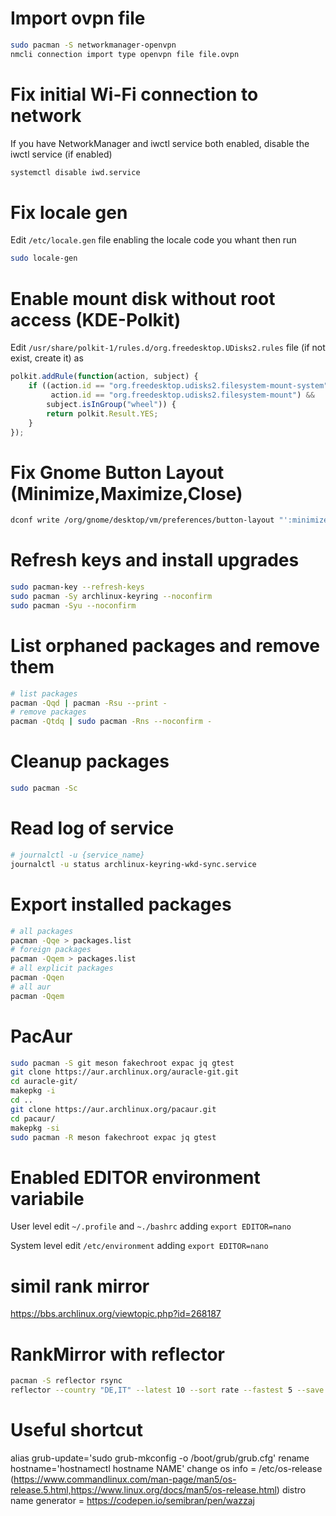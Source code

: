 # Import ovpn file
```sh
sudo pacman -S networkmanager-openvpn
nmcli connection import type openvpn file file.ovpn
```

# Fix initial Wi-Fi connection to network

If you have NetworkManager and iwctl service both enabled, disable the iwctl service (if enabled)
```sh
systemctl disable iwd.service
```

# Fix locale gen

Edit `/etc/locale.gen` file enabling the locale code you whant then run
```sh
sudo locale-gen
```

# Enable mount disk without root access (KDE-Polkit)

Edit `/usr/share/polkit-1/rules.d/org.freedesktop.UDisks2.rules` file (if not exist, create it) as
```js
polkit.addRule(function(action, subject) {
    if ((action.id == "org.freedesktop.udisks2.filesystem-mount-system" ||
         action.id == "org.freedesktop.udisks2.filesystem-mount") &&
        subject.isInGroup("wheel")) {
        return polkit.Result.YES;
    }
});
```
# Fix Gnome Button Layout (Minimize,Maximize,Close)

```sh
dconf write /org/gnome/desktop/vm/preferences/button-layout "':minimize,maximize,close'"
```

# Refresh keys and install upgrades

```sh
sudo pacman-key --refresh-keys
sudo pacman -Sy archlinux-keyring --noconfirm
sudo pacman -Syu --noconfirm
```

# List orphaned packages and remove them

```sh
# list packages
pacman -Qqd | pacman -Rsu --print -
# remove packages
pacman -Qtdq | sudo pacman -Rns --noconfirm -
```

# Cleanup packages

```sh
sudo pacman -Sc
```

# Read log of service

```sh
# journalctl -u {service_name}
journalctl -u status archlinux-keyring-wkd-sync.service
```

# Export installed packages

```sh
# all packages
pacman -Qqe > packages.list
# foreign packages
pacman -Qqem > packages.list
# all explicit packages
pacman -Qqen
# all aur
pacman -Qqem
```

# PacAur

```sh
sudo pacman -S git meson fakechroot expac jq gtest
git clone https://aur.archlinux.org/auracle-git.git
cd auracle-git/
makepkg -i
cd ..
git clone https://aur.archlinux.org/pacaur.git
cd pacaur/
makepkg -si
sudo pacman -R meson fakechroot expac jq gtest
```

# Enabled EDITOR environment variabile

User level edit `~/.profile` and `~./bashrc` adding `export EDITOR=nano`

System level edit `/etc/environment` adding `export EDITOR=nano`

# simil rank mirror
https://bbs.archlinux.org/viewtopic.php?id=268187

# RankMirror with reflector
```sh
pacman -S reflector rsync
reflector --country "DE,IT" --latest 10 --sort rate --fastest 5 --save /etc/pacman.d/mirrorlist
```
# Useful shortcut
alias grub-update='sudo grub-mkconfig -o /boot/grub/grub.cfg'
rename hostname='hostnamectl hostname NAME'
change os info = /etc/os-release (https://www.commandlinux.com/man-page/man5/os-release.5.html,https://www.linux.org/docs/man5/os-release.html)
distro name generator = https://codepen.io/semibran/pen/wazzaj

